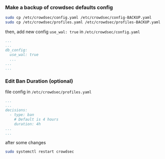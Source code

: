 ### Make a backup of crowdsec defaults config

```bash
sudo cp /etc/crowdsec/config.yaml /etc/crowdsec/config-BACKUP.yaml
sudo cp /etc/crowdsec/profiles.yaml /etc/crowdsec/profiles-BACKUP.yaml
```

then, add new config `use_wal: true` in `/etc/crowdsec/config.yaml`

```yaml
...
...
db_config:
  use_wal: true
  ...
...
...
```

### Edit Ban Duration (optional)

file config in `/etc/crowdsec/profiles.yaml`

```yaml
...
...
decisions:
  - type: ban
    # Default is 4 hours
    duration: 4h
...
...
```

after some changes

```bash
sudo systemctl restart crowdsec
```
